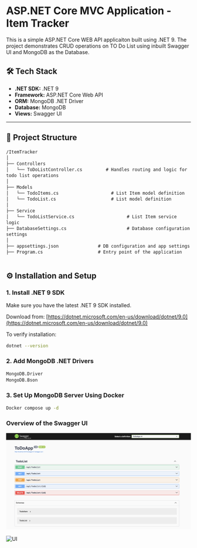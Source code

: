 # ASP.NET Core MVC Application - Item Tracker

This is a simple ASP.NET Core WEB API applicaiton built using .NET 9. The project demonstrates CRUD operations on TO Do List using inbuilt Swagger UI  and MongoDB as the Database.

## 🛠 Tech Stack

- **.NET SDK:** .NET 9
- **Framework:** ASP.NET Core Web API
- **ORM:** MongoDB .NET Driver
- **Database:** MongoDB
- **Views:** Swagger UI

---

## 📁 Project Structure
````
/ItemTracker
│
├── Controllers
│   └── ToDoListController.cs         # Handles routing and logic for todo list operations
│
├── Models
│   └── TodoItems.cs                    # List Item model definition
│   └── TodoList.cs                     # List model definition
│
├── Service
│   └── TodoListService.cs                    # List Item service logic
├── DatabaseSettings.cs                       # Database configuration settings 
│
├── appsettings.json               # DB configuration and app settings
├── Program.cs                     # Entry point of the application


````

## ⚙️ Installation and Setup

### 1. Install .NET 9 SDK

Make sure you have the latest .NET 9 SDK installed.

Download from: [https://dotnet.microsoft.com/en-us/download/dotnet/9.0](https://dotnet.microsoft.com/en-us/download/dotnet/9.0)

To verify installation:

```bash
dotnet --version
```
### 2. Add MongoDB .NET Drivers
```bash
MongoDB.Driver
MongoDB.Bson
```
### 3. Set Up MongoDB Server Using Docker
```bash
Docker compose up -d
```
### Overview of the Swagger UI 




![UI](ToDoApp/Static/ApiResponse.png)

![UI](MyApp/wwwroot/Swagger.png)


